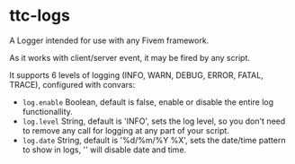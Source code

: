 # ttc-logs
A Logger intended for use with any Fivem framework.

As it works with client/server event, it may be fired by any script.

It supports 6 levels of logging (INFO, WARN, DEBUG, ERROR, FATAL, TRACE), configured with convars:

* `log.enable` Boolean, default is false, enable or disable the entire log functionallity.
* `log.level` String, default is 'INFO', sets the log level, so you don't need to remove any call for logging at any part of your script.
* `log.date` String, default is '%d/%m/%Y %X', sets the date/time pattern to show in logs, '' will disable date and time.
